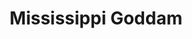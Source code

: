 ---
layout: songs
title: Mississippi Goddam
event: 16th Street Baptist Church Bombing
category: 16th streetbaptist
artist: Nina Simone
composer:
record_company:
released: 1964
video: https://www.youtube.com/embed/LJ25-U3jNWM
description: Lorem ipsum dolor sit amet, consectetur adipiscing elit, sed do eiusmod tempor incididunt ut labore et dolore magna aliqua. Semper quis lectus nulla at volutpat diam ut venenatis tellusLorem ipsum dolor sit amet, consectetur adipiscing elit, sed do eiusmod tempor incididunt ut labore et dolore magna aliqua. Semper quis lectus nulla at volutpat diam ut venenatis tellus

---